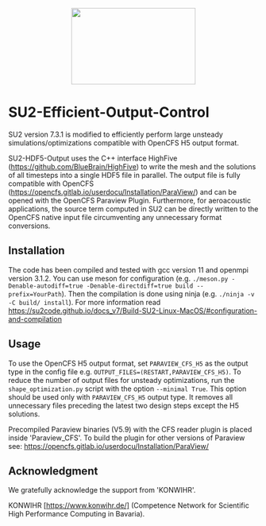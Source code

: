 <p align="center">
<img width="250" height="154" src="Common/doc/logoSU2small.png">
</p>


# SU2-Efficient-Output-Control 
SU2 version 7.3.1 is modified to efficiently perform large unsteady simulations/optimizations compatible with OpenCFS H5 output format.

SU2-HDF5-Output uses the C++ interface HighFive (https://github.com/BlueBrain/HighFive) to write the mesh and the solutions of all timesteps into a single HDF5 file in parallel. The output file is fully compatible with OpenCFS (https://opencfs.gitlab.io/userdocu/Installation/ParaView/) and can be opened with the OpenCFS Paraview Plugin. Furthermore, for aeroacoustic applications, the source term computed in SU2 can be directly written to the OpenCFS native input file circumventing any unnecessary format conversions.


Installation
------------
The code has been compiled and tested with gcc version 11 and openmpi version 3.1.2.
You can use meson for configuration (e.g. `./meson.py -Denable-autodiff=true -Denable-directdiff=true build --prefix=YourPath`). Then the compilation is done using ninja (e.g. `./ninja -v -C build/ install`). For more information read https://su2code.github.io/docs_v7/Build-SU2-Linux-MacOS/#configuration-and-compilation


Usage
------------
To use the OpenCFS H5 output format, set `PARAVIEW_CFS_H5` as the output type in the config file e.g. `OUTPUT_FILES=(RESTART,PARAVIEW_CFS_H5)`.
To reduce the number of output files for unsteady optimizations, run the `shape_optimization.py` script with the option `--minimal True`. This option should be used only with `PARAVIEW_CFS_H5` output type. It removes all unnecessary files preceding the latest two design steps except the H5 solutions.

Precompiled Paraview binaries (V5.9) with the CFS reader plugin is placed inside 'Paraview_CFS'. To build the plugin for other versions of Paraview see: https://opencfs.gitlab.io/userdocu/Installation/ParaView/


Acknowledgment
--------------
We gratefully acknowledge the support from 'KONWIHR'.

KONWIHR [https://www.konwihr.de/] (Competence Network for Scientific High Performance Computing in Bavaria).
